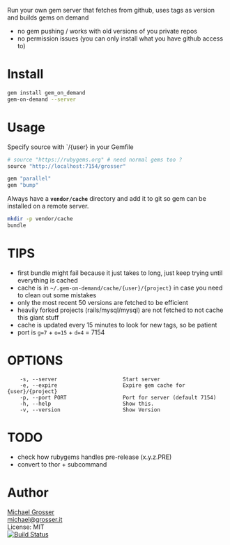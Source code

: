 Run your own gem server that fetches from github, uses tags as version and builds gems on demand

 - no gem pushing / works with old versions of you private repos
 - no permission issues (you can only install what you have github access to)

Install
=======

```Bash
gem install gem_on_demand
gem-on-demand --server
```

Usage
=====
Specify source with `/{user} in your Gemfile

```Ruby
# source "https://rubygems.org" # need normal gems too ?
source "http://localhost:7154/grosser"

gem "parallel"
gem "bump"
```

Always have a **`vendor/cache`** directory and add it to git so gem can be installed on a remote server.
```Bash
mkdir -p vendor/cache
bundle
```

TIPS
====
 - first bundle might fail because it just takes to long, just keep trying until everything is cached
 - cache is in `~/.gem-on-demand/cache/{user}/{project}` in case you need to clean out some mistakes
 - only the most recent 50 versions are fetched to be efficient
 - heavily forked projects (rails/mysql/mysql) are not fetched to not cache this giant stuff
 - cache is updated every 15 minutes to look for new tags, so be patient
 - port is `g=7` + `o=15` + `d=4` = 7154

OPTIONS
=======

```
    -s, --server                     Start server
    -e, --expire                     Expire gem cache for {user}/{project}
    -p, --port PORT                  Port for server (default 7154)
    -h, --help                       Show this.
    -v, --version                    Show Version
```

TODO
====
 - check how rubygems handles pre-release (x.y.z.PRE)
 - convert to thor + subcommand

Author
======

[Michael Grosser](http://grosser.it)<br/>
michael@grosser.it<br/>
License: MIT<br/>
[![Build Status](https://travis-ci.org/grosser/gem_on_demand.png)](https://travis-ci.org/grosser/gem_on_demand)
